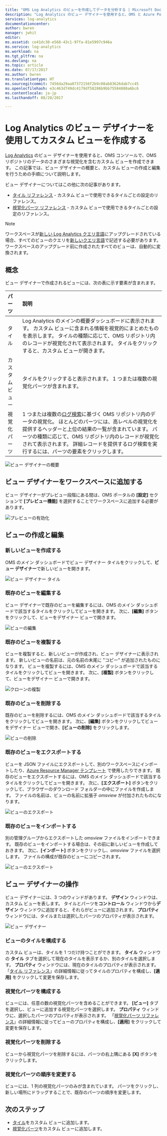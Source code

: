 ```yaml
---
title: "OMS Log Analytics のビューを作成してデータを分析する | Microsoft Docs"
description: "Log Analytics のビュー デザイナーを使用すると、OMS と Azure Portal に表示されるカスタム ビューを作成し、OMS リポジトリのデータをさまざまな方法で視覚化することができます。 この記事では、ビュー デザイナーの概要と、カスタム ビューの作成と編集を行うための手順について説明します。"
services: log-analytics
documentationcenter: 
author: bwren
manager: jwhit
editor: 
ms.assetid: ce41dc30-e568-43c1-97fa-81e5997c946a
ms.service: log-analytics
ms.workload: na
ms.tgt_pltfrm: na
ms.devlang: na
ms.topic: article
ms.date: 07/17/2017
ms.author: bwren
ms.translationtype: HT
ms.sourcegitcommit: 7456da29aa07372156f2b9c08ab83626dab7cc45
ms.openlocfilehash: e3c463d749dc4179df58286b9bb75584880a6bc6
ms.contentlocale: ja-jp
ms.lasthandoff: 08/28/2017

---
```

# <a name="use-view-designer-to-create-custom-views-in-log-analytics"></a>Log Analytics のビュー デザイナーを使用してカスタム ビューを作成する
[Log Analytics](log-analytics-overview.md) のビュー デザイナーを使用すると、OMS コンソールで、OMS リポジトリのデータのさまざまな視覚化を含むカスタム ビューを作成できます。 この記事では、ビュー デザイナーの概要と、カスタム ビューの作成と編集を行うための手順について説明します。

ビュー デザイナーについてはこの他に次の記事があります。

* [タイル リファレンス](log-analytics-view-designer-tiles.md) - カスタム ビューで使用できるタイルごとの設定のリファレンス。
* [視覚化パーツ リファレンス](log-analytics-view-designer-parts.md) - カスタム ビューで使用できるタイルごとの設定のリファレンス。

>[!NOTE]
> ワークスペースが[新しい Log Analytics クエリ言語](log-analytics-log-search-upgrade.md)にアップグレードされている場合、すべてのビューのクエリを[新しいクエリ言語](https://go.microsoft.com/fwlink/?linkid=856078)で記述する必要があります。  ワークスペースのアップグレード前に作成されたすべてのビューは、自動的に変換されます。

## <a name="concepts"></a>概念
ビュー デザイナーで作成されるビューには、次の表に示す要素が含まれます。

| パーツ | 説明 |
|:--- |:--- |
| タイル |Log Analytics のメインの概要ダッシュボードに表示されます。  カスタム ビューに含まれる情報を視覚的にまとめたものを表示します。  タイルの種類に応じて、OMS リポジトリ内のレコードが視覚化されて表示されます。  タイルをクリックすると、カスタム ビューが開きます。 |
| カスタム ビュー |タイルをクリックすると表示されます。  1 つまたは複数の視覚化パーツが含まれます。 |
| 視覚化パーツ |1 つまたは複数の[ログ検索](log-analytics-log-searches.md)に基づく OMS リポジトリ内のデータの視覚化。  ほとんどのパーツには、高レベルの視覚化を提供するヘッダーと上位の結果の一覧が含まれています。  パーツの種類に応じて、OMS リポジトリ内のレコードが視覚化されて表示されます。  詳細レコードを提供するログ検索を実行するには、パーツの要素をクリックします。 |

![ビュー デザイナーの概要](media/log-analytics-view-designer/overview.png)

## <a name="add-view-designer-to-your-workspace"></a>ビュー デザイナーをワークスペースに追加する
ビュー デザイナーがプレビュー段階にある間は、OMS ポータルの **[設定]** セクションで **[プレビュー機能]** を選択することでワークスペースに追加する必要があります。

![プレビューの有効化](media/log-analytics-view-designer/preview.png)

## <a name="creating-and-editing-views"></a>ビューの作成と編集
### <a name="create-a-new-view"></a>新しいビューを作成する
OMS のメイン ダッシュボードでビュー デザイナー タイルをクリックして、**ビュー デザイナー**で新しいビューを開きます。

![ビュー デザイナー タイル](media/log-analytics-view-designer/view-designer-tile.png)

### <a name="edit-an-existing-view"></a>既存のビューを編集する
ビュー デザイナーで既存のビューを編集するには、OMS のメイン ダッシュボードで該当するタイルをクリックしてビューを開きます。  次に、**[編集]** ボタンをクリックして、ビューをデザイナー ビューで開きます。

![ビューの編集](media/log-analytics-view-designer/menu-edit.png)

### <a name="clone-an-existing-view"></a>既存のビューを複製する
ビューを複製すると、新しいビューが作成され、ビュー デザイナーに表示されます。  新しいビューの名前は、元の名前の末尾に "コピー" が追加されたものになります。  ビューを複製するには、OMS のメイン ダッシュボードで該当するタイルをクリックしてビューを開きます。  次に、**[複製]** ボタンをクリックして、ビューをデザイナー ビューで開きます。

![クローンの複製](media/log-analytics-view-designer/edit-menu-clone.png)

### <a name="delete-an-existing-view"></a>既存のビューを削除する
既存のビューを削除するには、OMS のメイン ダッシュボードで該当するタイルをクリックしてビューを開きます。  次に、**[編集]** ボタンをクリックしてビューをデザイナー ビューで開き、**[ビューの削除]** をクリックします。

![ビューの削除](media/log-analytics-view-designer/edit-menu-delete.png)

### <a name="export-an-existing-view"></a>既存のビューをエクスポートする
ビューを JSON ファイルにエクスポートして、別のワークスペースにインポートしたり、[Azure Resource Manager テンプレート](../azure-resource-manager/resource-group-authoring-templates.md) で使用したりできます。  既存のビューをエクスポートするには、OMS のメイン ダッシュボードで該当するタイルをクリックしてビューを開きます。  次に、**[エクスポート]** ボタンをクリックして、ブラウザーのダウンロード フォルダーの中にファイルを作成します。  ファイルの名前は、ビューの名前に拡張子 *omsview* が付加されたものになります。

![ビューのエクスポート](media/log-analytics-view-designer/edit-menu-export.png)

### <a name="import-an-existing-view"></a>既存のビューをインポートする
別の管理グループからエクスポートした *omsview* ファイルをインポートできます。  既存のビューをインポートする場合は、その前に新しいビューを作成しておきます。  次に、**[インポート]** ボタンをクリックし、*omsview* ファイルを選択します。  ファイルの構成が既存のビューにコピーされます。

![ビューのエクスポート](media/log-analytics-view-designer/edit-menu-import.png)

## <a name="working-with-view-designer"></a>ビュー デザイナーの操作
ビュー デザイナーには、3 つのウィンドがあります。  **デザイン** ウィンドウは、カスタム ビューを表します。  タイルとパーツを**コントロール** ウィンドウから**デザイン** ウィンドウに追加すると、それらがビューに追加されます。  **プロパティ** ウィンドウには、タイルまたは選択したパーツのプロパティが表示されます。

![ビュー デザイナー](media/log-analytics-view-designer/view-designer-screenshot.png)

### <a name="configure-view-tile"></a>ビューのタイルを構成する
カスタム ビューは、タイルを 1 つだけ持つことができます。  **タイル** ウィンドウの **タイル** タブを選択して現在のタイルを表示するか、別のタイルを選択します。  **プロパティ** ウィンドウには、現在のタイルのプロパティが表示されます。  「[タイル リファレンス](log-analytics-view-designer-tiles.md)」の詳細情報に従ってタイルのプロパティを構成し、**[適用]** をクリックして変更を保存します。

### <a name="configure-visualization-parts"></a>視覚化パーツを構成する
ビューには、任意の数の視覚化パーツを含めることができます。  **[ビュー]** タブを選択し、ビューに追加する視覚化パーツを選択します。  **プロパティ** ウィンドウに、選択したパーツのプロパティが表示されます。  「[視覚化パーツ リファレンス](log-analytics-view-designer-parts.md)」の詳細情報に従ってビューのプロパティを構成し、**[適用]** をクリックして変更を保存します。

### <a name="delete-a-visualization-part"></a>視覚化パーツを削除する
ビューから視覚化パーツを削除するには、パーツの右上隅にある **[X]** ボタンをクリックします。

### <a name="rearrange-visualization-parts"></a>視覚化パーツの順序を変更する
ビューには、1 列の視覚化パーツのみが含まれています。  パーツをクリックし、新しい場所にドラッグすることで、既存のパーツの順序を変更します。

## <a name="next-steps"></a>次のステップ
* [タイル](log-analytics-view-designer-tiles.md)をカスタム ビューに追加します。
* [視覚化パーツ](log-analytics-view-designer-parts.md)をカスタム ビューに追加します。

